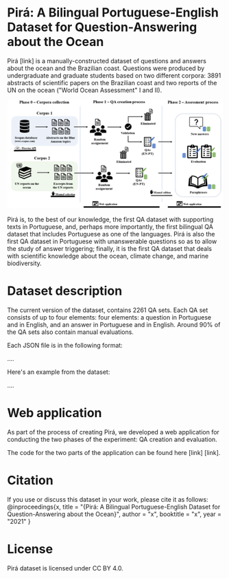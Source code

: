 # Pirá: A Bilingual Portuguese-English Dataset for Question-Answering about the Ocean
Pirá [link] is a manually-constructed dataset of questions and answers about the ocean and the Brazilian coast. Questions were produced by undergraduate and graduate students based on two different corpora: 3891 abstracts of scientific papers on the Brazilian coast and two reports of the UN on the ocean ("World Ocean Assessment" I and II).

<img src="./methodology_overview.png">

Pirá is, to the best of our knowledge, the first QA dataset with supporting texts in Portuguese, and, perhaps more importantly, the first bilingual QA dataset that includes Portuguese as one of the languages. Pirá is also the first QA dataset in Portuguese with unanswerable questions so as to allow the study of answer triggering; finally, it is the first QA dataset that deals with scientific knowledge about the ocean, climate change, and marine biodiversity.

# Dataset description
The current version of the dataset, contains 2261 QA sets. Each QA set consists of up to four elements: four elements: a question in Portuguese and in English, and
an answer in Portuguese and in English. Around 90% of the QA sets also contain manual evaluations.

Each JSON file is in the following format:

....

Here's an example from the dataset:

....

# Web application
As part of the process of creating Pirá, we developed a web application for conducting the two phases of the experiment: QA creation and evaluation.

The code for the two parts of the application can be found here [link] [link].

# Citation
If you use or discuss this dataset in your work, please cite it as follows:
@inproceedings{x,
    title = "{Pirá: A Bilingual Portuguese-English Dataset for Question-Answering about the Ocean}",
    author = "x",
    booktitle = "x",
    year = "2021"
}


# License
Pirá dataset is licensed under CC BY 4.0.
